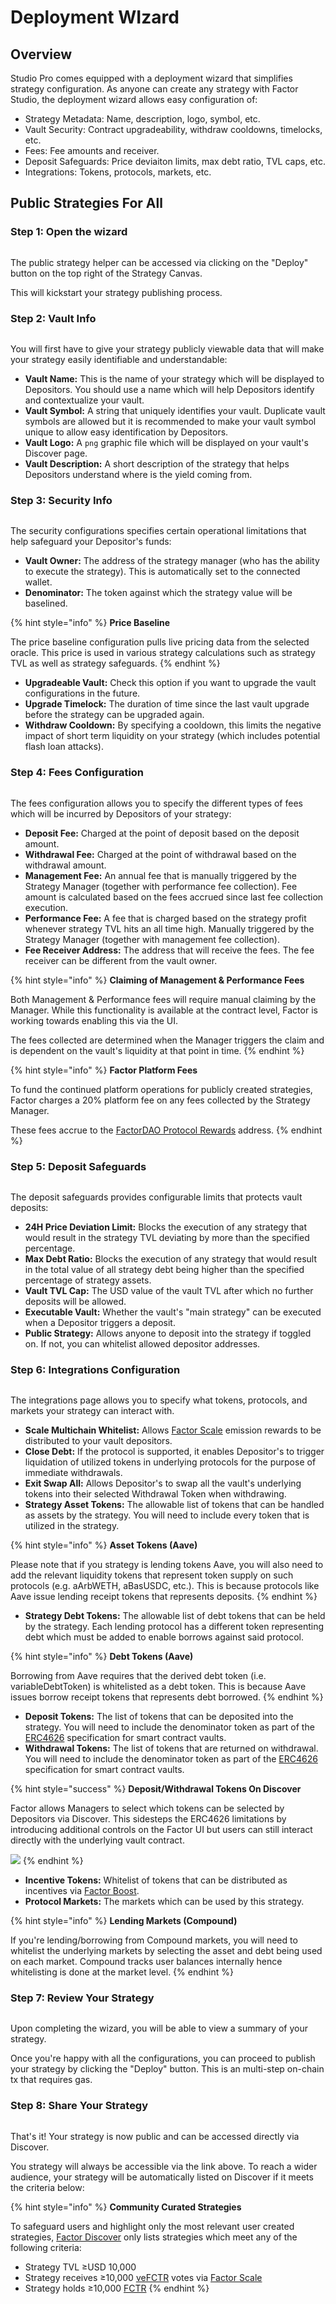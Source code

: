 # Deployment WIzard

## Overview

Studio Pro comes equipped with a deployment wizard that simplifies strategy configuration. As anyone can create any strategy with Factor Studio, the deployment wizard allows easy configuration of:

* Strategy Metadata: Name, description, logo, symbol, etc.
* Vault Security: Contract upgradeability, withdraw cooldowns, timelocks, etc.
* Fees: Fee amounts and receiver.
* Deposit Safeguards: Price deviaiton limits, max debt ratio, TVL caps, etc.
* Integrations: Tokens, protocols, markets, etc.

## Public Strategies For All

### Step 1:  Open the wizard

<figure><img src="../../../.gitbook/assets/image (64).png" alt=""><figcaption></figcaption></figure>

The public strategy helper can be accessed via clicking on the "Deploy" button on the top right of the Strategy Canvas.

This will kickstart your strategy publishing process.

### Step 2: Vault Info

<figure><img src="../../../.gitbook/assets/image (66).png" alt=""><figcaption></figcaption></figure>

You will first have to give your strategy publicly viewable data that will make your strategy easily identifiable and understandable:

* **Vault Name:** This is the name of your strategy which will be displayed to Depositors. You should use a name which will help Depositors identify and contextualize your vault.
* **Vault Symbol:** A string that uniquely identifies your vault. Duplicate vault symbols are allowed but it is recommended to make your vault symbol unique to allow easy identification by Depositors.
* **Vault Logo:** A `png` graphic file which will be displayed on your vault's Discover page.
* **Vault Description:** A short description of the strategy that helps Depositors understand where is the yield coming from.

### Step 3: Security Info

<figure><img src="../../../.gitbook/assets/image (67).png" alt=""><figcaption></figcaption></figure>

The security configurations specifies certain operational limitations that help safeguard your Depositor's funds:

* **Vault Owner:** The address of the strategy manager (who has the ability to execute the strategy). This is automatically set to the connected wallet.
* **Denominator:** The token against which the strategy value will be baselined.

{% hint style="info" %}
**Price Baseline**

The price baseline configuration pulls live pricing data from the selected oracle. This price is used in various strategy calculations such as strategy TVL as well as strategy safeguards.
{% endhint %}

* **Upgradeable Vault:** Check this option if you want to upgrade the vault configurations in the future.
* **Upgrade Timelock:** The duration of time since the last vault upgrade before the strategy can be upgraded again.
* **Withdraw Cooldown:** By specifying a cooldown, this limits the negative impact of short term liquidity on your strategy (which includes potential flash loan attacks).

### Step 4: Fees Configuration

<figure><img src="../../../.gitbook/assets/image (68).png" alt=""><figcaption></figcaption></figure>

The fees configuration allows you to specify the different types of fees which will be incurred by Depositors of your strategy:

* **Deposit Fee:** Charged at the point of deposit based on the deposit amount.
* **Withdrawal Fee:** Charged at the point of withdrawal based on the withdrawal amount.
* **Management Fee:** An annual fee that is manually triggered by the Strategy Manager (together with performance fee collection). Fee amount is calculated based on the fees accrued since last fee collection execution.
* **Performance Fee:** A fee that is charged based on the strategy profit whenever strategy TVL hits an all time high. Manually triggered by the Strategy Manager (together with management fee collection).&#x20;
* **Fee Receiver Address:** The address that will receive the fees. The fee receiver can be different from the vault owner.

{% hint style="info" %}
**Claiming of Management & Performance Fees**

Both Management & Performance fees will require manual claiming by the Manager. While this functionality is available at the contract level, Factor is working towards enabling this via the UI.

The fees collected are determined when the Manager triggers the claim and is dependent on the vault's liquidity at that point in time.
{% endhint %}

{% hint style="info" %}
**Factor Platform Fees**

To fund the continued platform operations for publicly created strategies, Factor charges a 20% platform fee on any fees collected by the Strategy Manager.

These fees accrue to the [FactorDAO Protocol Rewards](../../../governance/factordao/factordao-multisig-addresses.md) address.
{% endhint %}

### Step 5: Deposit Safeguards

<figure><img src="../../../.gitbook/assets/image (69).png" alt=""><figcaption></figcaption></figure>

The deposit safeguards provides configurable limits that protects vault deposits:

* **24H Price Deviation Limit:** Blocks the execution of any strategy that would result in the strategy TVL deviating by more than the specified percentage.
* **Max Debt Ratio:** Blocks the execution of any strategy that would result in the total value of all strategy debt being higher than the specified percentage of strategy assets.
* **Vault TVL Cap:** The USD value of the vault TVL after which no further deposits will be allowed.
* **Executable Vault:** Whether the vault's "main strategy" can be executed when a Depositor triggers a deposit.
* **Public Strategy:** Allows anyone to deposit into the strategy if toggled on. If not, you can whitelist allowed depositor addresses.

### Step 6: Integrations Configuration

<figure><img src="../../../.gitbook/assets/image (70).png" alt=""><figcaption></figcaption></figure>

The integrations page allows you to specify what tokens, protocols, and markets your strategy can interact with.&#x20;

* **Scale Multichain Whitelist:** Allows [Factor Scale](../../../governance/factor-scale/) emission rewards to be distributed to your vault depositors.
* **Close Debt:** If the protocol is supported, it enables Depositor's to trigger liquidation of utilized tokens in underlying protocols for the purpose of immediate withdrawals.
* **Exit Swap All:** Allows Depositor's to swap all the vault's underlying tokens into their selected Withdrawal Token when withdrawing.
* **Strategy Asset Tokens:** The allowable list of tokens that can be handled as assets by the strategy. You will need to include every token that is utilized in the strategy.

{% hint style="info" %}
**Asset Tokens (Aave)**

Please note that if you strategy is lending tokens Aave, you will also need to add the relevant liquidity tokens that represent token supply on such protocols (e.g. aArbWETH, aBasUSDC, etc.). This is because protocols like Aave issue lending receipt tokens that represents deposits.
{% endhint %}

* **Strategy Debt Tokens:** The allowable list of debt tokens that can be held by the strategy. Each lending protocol has a different token representing debt which must be added to enable borrows against said protocol.

{% hint style="info" %}
**Debt Tokens (Aave)**

Borrowing from Aave requires that the derived debt token (i.e. variableDebtToken) is whitelisted as a debt token. This is because Aave issues borrow receipt tokens that represents debt borrowed.
{% endhint %}

* **Deposit Tokens:** The list of tokens that can be deposited into the strategy. You will need to include the denominator token as part of the [ERC4626](https://docs.openzeppelin.com/contracts/4.x/erc4626) specification for smart contract vaults.
* **Withdrawal Tokens:** The list of tokens that are returned on withdrawal. You will need to include the denominator token as part of the [ERC4626](https://docs.openzeppelin.com/contracts/4.x/erc4626) specification for smart contract vaults.

{% hint style="success" %}
**Deposit/Withdrawal Tokens On Discover**

Factor allows Managers to select which tokens can be selected by Depositors via Discover. This sidesteps the ERC4626 limitations by introducing additional controls on the Factor UI but users can still interact directly with the underlying vault contract.

![](<../../../.gitbook/assets/image (71).png>)
{% endhint %}

* **Incentive Tokens:** Whitelist of tokens that can be distributed as incentives via [Factor Boost](../../../governance/factor-boost/).
* **Protocol Markets:** The markets which can be used by this strategy.

{% hint style="info" %}
**Lending Markets (Compound)**

If you're lending/borrowing from Compound markets, you will need to whitelist the underlying markets by selecting the asset and debt being used on each market. Compound tracks user balances internally hence whitelisting is done at the market level.
{% endhint %}

### Step 7: Review Your Strategy

<figure><img src="../../../.gitbook/assets/image (72).png" alt=""><figcaption></figcaption></figure>

Upon completing the wizard, you will be able to view a summary of your strategy.

Once you're happy with all the configurations, you can proceed to publish your strategy by clicking the "Deploy" button. This is an multi-step on-chain tx that requires gas.

### Step 8: Share Your Strategy

<figure><img src="../../../.gitbook/assets/image (5) (1).png" alt=""><figcaption></figcaption></figure>

That's it! Your strategy is now public and can be accessed directly via Discover.&#x20;

You strategy will always be accessible via the link above. To reach a wider audience, your strategy will be automatically listed on Discover if it meets the criteria below:

{% hint style="info" %}
**Community Curated Strategies**

To safeguard users and highlight only the most relevant user created strategies, [Factor Discover](broken-reference) only lists strategies which meet any of the following criteria:

* Strategy TVL ≥USD 10,000
* Strategy receives ≥10,000 [veFCTR](../../../governance/fctr-token/#vefctr) votes via [Factor Scale](../../../governance/factor-scale/)
* Strategy holds ≥10,000 [FCTR](../../../governance/fctr-token/#fctr)
{% endhint %}
